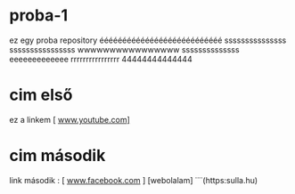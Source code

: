 # proba-1
ez egy proba repository
ééééééééééééééééééééééééééé
sssssssssssssss
ssssssssssssssss
wwwwwwwwwwwwwwww
ssssssssssssss
eeeeeeeeeeeee
rrrrrrrrrrrrrrrr
44444444444444
# cim első
ez a linkem [ www.youtube.com]
# cim második
link második : [ www.facebook.com ]
[webolalam] ˙˙˙˙(https:sulla.hu)
